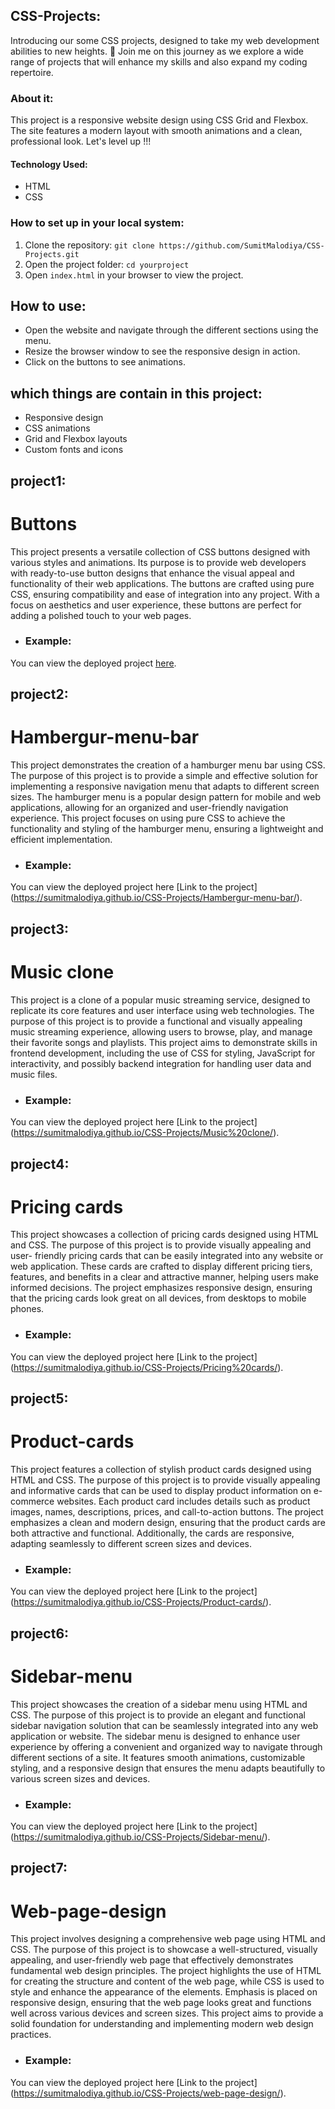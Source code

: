 ## CSS-Projects:
Introducing our some CSS projects, designed to take my  web development abilities to new heights. 🌟 Join me on this journey as we explore a wide range of projects that will enhance my skills and also expand my coding repertoire.

### About it:
This project is a responsive website design using CSS Grid and Flexbox. The site features a modern layout with smooth animations and a clean, professional look.
 Let's level up !!!

#### Technology Used:
 - HTML
 - CSS

### How to set up in your local system:
1. Clone the repository: `git clone https://github.com/SumitMalodiya/CSS-Projects.git`
2. Open the project folder: `cd yourproject`
3. Open `index.html` in your browser to view the project.

## How to use:
- Open the website and navigate through the different sections using the menu.
- Resize the browser window to see the responsive design in action.
- Click on the buttons to see animations.

 ## which things are contain in this project:
- Responsive design
- CSS animations
- Grid and Flexbox layouts
- Custom fonts and icons

## project1:
# Buttons
This project presents a versatile collection of CSS buttons designed with various styles and animations. Its purpose is to provide web developers with 
ready-to-use button designs that enhance the visual appeal and functionality of their web applications. The buttons are crafted using pure CSS, ensuring 
compatibility and ease of integration into any project. With a focus on aesthetics and user experience, these buttons are perfect for adding a polished 
touch to your web pages.

-   ### Example:
You can view the deployed project [here](https://sumitmalodiya.github.io/CSS-Projects/Buttons/).

## project2:
# Hambergur-menu-bar
 This project demonstrates the creation of a hamburger menu bar using CSS. The purpose of this project is to provide a simple and effective solution for 
 implementing a responsive navigation menu that adapts to different screen sizes. The hamburger menu is a popular design pattern for mobile and web 
 applications, allowing for an organized and user-friendly navigation experience. This project focuses on using pure CSS to achieve the functionality and 
 styling of the hamburger menu, ensuring a lightweight and efficient implementation.

-   ### Example:
You can view the deployed project here [Link to the project] (https://sumitmalodiya.github.io/CSS-Projects/Hambergur-menu-bar/).

## project3:
# Music clone
This project is a clone of a popular music streaming service, designed to replicate its core features and user interface using web technologies. The 
purpose of this project is to provide a functional and visually appealing music streaming experience, allowing users to browse, play, and manage their 
favorite songs and playlists. This project aims to demonstrate skills in frontend development, including the use of CSS for styling, JavaScript for 
interactivity, and possibly backend integration for handling user data and music files.

-   ### Example:
You can view the deployed project here [Link to the project] (https://sumitmalodiya.github.io/CSS-Projects/Music%20clone/).

## project4:
# Pricing cards
This project showcases a collection of pricing cards designed using HTML and CSS. The purpose of this project is to provide visually appealing and user- 
friendly pricing cards that can be easily integrated into any website or web application. These cards are crafted to display different pricing tiers, 
features, and benefits in a clear and attractive manner, helping users make informed decisions. The project emphasizes responsive design, ensuring that the 
pricing cards look great on all devices, from desktops to mobile phones.

-   ### Example:
You can view the deployed project here [Link to the project] (https://sumitmalodiya.github.io/CSS-Projects/Pricing%20cards/).

## project5:
# Product-cards
This project features a collection of stylish product cards designed using HTML and CSS. The purpose of this project is to provide visually appealing and 
informative cards that can be used to display product information on e-commerce websites. Each product card includes details such as product images, names, 
descriptions, prices, and call-to-action buttons. The project emphasizes a clean and modern design, ensuring that the product cards are both attractive and 
functional. Additionally, the cards are responsive, adapting seamlessly to different screen sizes and devices.

-   ### Example:
You can view the deployed project here [Link to the project] (https://sumitmalodiya.github.io/CSS-Projects/Product-cards/).

## project6:
# Sidebar-menu
This project showcases the creation of a sidebar menu using HTML and CSS. The purpose of this project is to provide an elegant and functional sidebar 
navigation solution that can be seamlessly integrated into any web application or website. The sidebar menu is designed to enhance user experience by 
offering a convenient and organized way to navigate through different sections of a site. It features smooth animations, customizable styling, and a 
responsive design that ensures the menu adapts beautifully to various screen sizes and devices.

-   ### Example:
You can view the deployed project here [Link to the project] (https://sumitmalodiya.github.io/CSS-Projects/Sidebar-menu/).

## project7:
# Web-page-design
This project involves designing a comprehensive web page using HTML and CSS. The purpose of this project is to showcase a well-structured, visually 
appealing, and user-friendly web page that effectively demonstrates fundamental web design principles. The project highlights the use of HTML for creating 
the structure and content of the web page, while CSS is used to style and enhance the appearance of the elements. Emphasis is placed on responsive design, 
ensuring that the web page looks great and functions well across various devices and screen sizes. This project aims to provide a solid foundation for
understanding and implementing modern web design practices.

-   ### Example:
You can view the deployed project here [Link to the project] (https://sumitmalodiya.github.io/CSS-Projects/web-page-design/).
